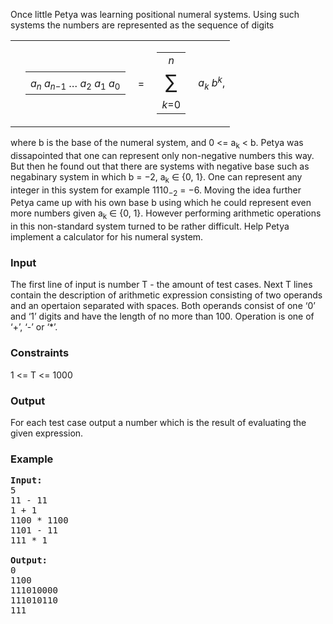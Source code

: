 <p>Once little Petya was learning positional numeral systems. Using such systems the numbers are represented as the sequence of digits</p>
<div align="center"><table class="display dcenter"><tbody><tr valign="middle"><td class="dcell">
</td><td class="dcell"><table border="0" cellspacing="1" cellpadding="0"><tbody><tr><td class="hbar"></td></tr>
<tr><td align="center" nowrap=""><i>a</i><sub><i>n</i></sub>&nbsp;<i>a</i><sub><i>n</i>−1</sub>&nbsp;…&nbsp;<i>a</i><sub>2</sub>&nbsp;<i>a</i><sub>1</sub>&nbsp;<i>a</i><sub>0</sub></td></tr>
</tbody></table></td><td class="dcell">&nbsp;=&nbsp;</td><td class="dcell"><table class="display"><tbody><tr><td class="dcell" align="center"><i>n</i></td></tr>
<tr><td class="dcell" align="center"><font size="6">∑</font></td></tr>
<tr><td class="dcell" align="center"><i>k</i>=0</td></tr>
</tbody></table></td><td class="dcell">&nbsp;<i>a</i><sub><i>k</i></sub>&nbsp;<i>b</i><sup><i>k</i></sup>,
</td></tr>
</tbody></table></div>
<p>where b is the base of the numeral system, and 0 &lt;= a<sub>k</sub> &lt; b. Petya was dissapointed that one can represent only non-negative numbers this way. But then he found out that there are systems with negative base such as negabinary system in which b = −2, a<sub>k</sub> ∈ {0, 1}. One can represent any integer in this system for example 1110<sub>−2</sub> = −6. Moving the idea further Petya came up with his own base b using which he could represent even more numbers given a<sub>k</sub> ∈ {0, 1}. 
However performing arithmetic operations in this non-standard system turned to be rather difficult. Help Petya implement a calculator for his numeral system.

</p><h3>Input</h3>
<p>The first line of input is number T - the amount of test cases. Next T lines contain the description of arithmetic expression consisting of two operands and an opertaion separated with spaces. Both operands consist of one ‘0’ and ‘1’ digits and have the length of no more than 100. Operation is one of ‘+’, ‘-’ or ‘*’.

</p><h3>Constraints</h3>
<p>1 &lt;= T &lt;= 1000

</p><h3>Output</h3>
<p>For each test case output a number which is the result of evaluating the given expression.

</p><h3>Example</h3>

<pre><b>Input:</b>
5
11 - 11
1 + 1
1100 * 1100
1101 - 11
111 * 1

<b>Output:</b>
0
1100
111010000
111010110
111

</pre>